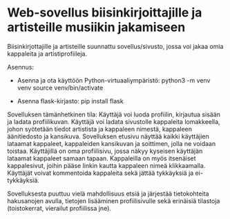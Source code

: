 # Web-sovellus biisinkirjoittajille ja artisteille musiikin jakamiseen

Biisinkirjottajille ja artisteille suunnattu sovellus/sivusto, jossa voi jakaa omia kappaleita ja artistiprofiileja.

Asennus:

- Asenna ja ota käyttöön Python-virtuaaliympäristö:
python3 -m venv venv
source venv/bin/activate

- Asenna flask-kirjasto:
pip install flask

Sovelluksen tämänhetkinen tila: Käyttäjä voi luoda profiilin, kirjautua sisään ja ladata profiilikuvan. Käyttäjä voi ladata sivustolle kappaleita lomakkeella, johon syötetään tiedot artistista ja kappaleen nimestä, kappaleen äänitiedosto ja kansikuva. Sovelluksen etusivu näyttää kaikki käyttäjien lataamat kappaleet, kappaleiden kansikuvan ja soittimen, jolla ne voidaan toistaa. Käyttäjillä on oma profiilisivu, jossa näkyy kyseisen käyttäjän lataamat kappaleet samaan tapaan. Kappaleilla on myös itsenäiset kappalesivut, joihin pääse linkin kautta kappaleen nimeä klikkaamalla. Käyttäjät voivat kommentoida kappaleita sekä jättää tykkäyksiä ja ei-tykkäyksiä.

Sovelluksesta puuttuu vielä mahdollisuus etsiä ja järjestää tietokohteita hakusanojen avulla, tietojen lisääminen profiilisivulle sekä erinäisiä tilastoja (toistokerrat, vierailut profiilissa jne). 
